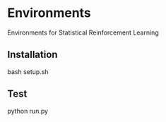 # Environments
Environments for Statistical Reinforcement Learning

## Installation

bash setup.sh

## Test
python run.py
